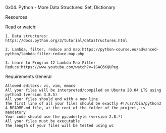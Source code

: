 0x04. Python - More Data Structures: Set, Dictionary

Resources

Read or watch:

    1. Data structures: https://docs.python.org/3/tutorial/datastructures.html

    2. Lambda, filter, reduce and map:https://python-course.eu/advanced-python/lambda-filter-reduce-map.php

    3. Learn to Program 12 Lambda Map Filter Reduce:https://www.youtube.com/watch?v=1GAC6KQUPeg

Requirements
General

    Allowed editors: vi, vim, emacs
    All your files will be interpreted/compiled on Ubuntu 20.04 LTS using python3 (version 3.8.5)
    All your files should end with a new line
    The first line of all your files should be exactly #!/usr/bin/python3
    A README.md file, at the root of the folder of the project, is mandatory
    Your code should use the pycodestyle (version 2.8.*)
    All your files must be executable
    The length of your files will be tested using wc

